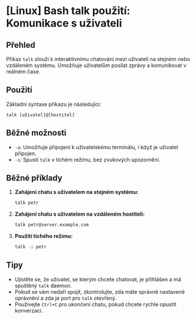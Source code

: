# [Linux] Bash talk použití: Komunikace s uživateli

## Přehled
Příkaz `talk` slouží k interaktivnímu chatování mezi uživateli na stejném nebo vzdáleném systému. Umožňuje uživatelům posílat zprávy a komunikovat v reálném čase.

## Použití
Základní syntaxe příkazu je následující:
```
talk [uživatel]@[hostitel]
```

## Běžné možnosti
- `-a`: Umožňuje připojení k uživatelskému terminálu, i když je uživatel připojen.
- `-s`: Spustí `talk` v tichém režimu, bez zvukových upozornění.

## Běžné příklady
1. **Zahájení chatu s uživatelem na stejném systému:**
   ```bash
   talk petr
   ```

2. **Zahájení chatu s uživatelem na vzdáleném hostiteli:**
   ```bash
   talk petr@server.example.com
   ```

3. **Použití tichého režimu:**
   ```bash
   talk -s petr
   ```

## Tipy
- Ujistěte se, že uživatel, se kterým chcete chatovat, je přihlášen a má spuštěný `talk` daemon.
- Pokud se vám nedaří spojit, zkontrolujte, zda máte správně nastavené oprávnění a zda je port pro `talk` otevřený.
- Používejte `Ctrl+C` pro ukončení chatu, pokud chcete rychle opustit konverzaci.